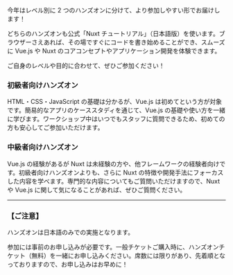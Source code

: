 今年はレベル別に 2 つのハンズオンに分けて、より参加しやすい形でお届けします！

どちらのハンズオンも公式「Nuxt チュートリアル」（日本語版）を使います。ブラウザーさえあれば、その場ですぐにコードを書き始めることができ、スムーズに Vue.js や Nuxt のコアコンセプトやアプリケーション開発を体験できます。

ご自身のレベルや目的に合わせて、ぜひご参加ください！

### 初級者向けハンズオン

HTML・CSS・JavaScript の基礎は分かるが、Vue.js は初めてという方が対象です。簡易的なアプリのケーススタディを通じて、Vue.js の基礎や使い方を一緒に学びます。ワークショップ中はいつでもスタッフに質問できるため、初めての方も安心してご参加いただけます。

### 中級者向けハンズオン

Vue.js の経験があるが Nuxt は未経験の方や、他フレームワークの経験者向けです。初級者向けハンズオンよりも、さらに Nuxt の特徴や開発手法にフォーカスした内容を学べます。専門的な内容についてもご質問いただけますので、Nuxt や Vue.js に関して気になることがあれば、ぜひご質問ください。

<slot name="images" />

<hr class="divider">

### 【ご注意】

ハンズオンは日本語のみでの実施となります。

参加には事前のお申し込みが必要です。一般チケットご購入時に、ハンズオンチケット（無料）を一緒にお申し込みください。席数には限りがあり、先着順となっておりますので、お申し込みはお早めに！